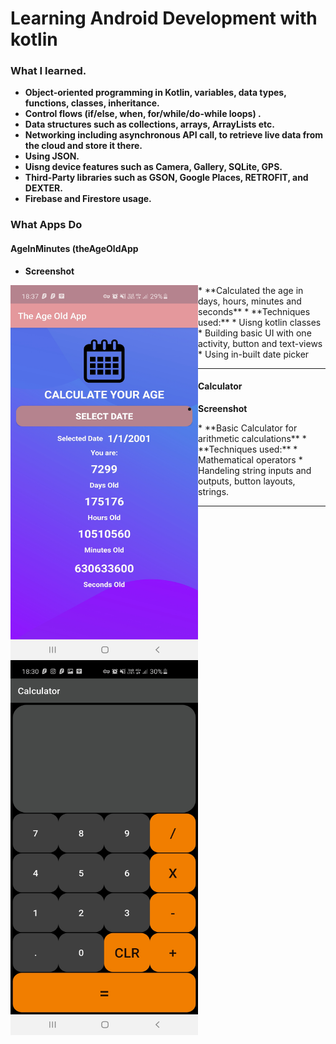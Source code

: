# Learning Android Development with kotlin

### What I learned.
* **Object-oriented programming in Kotlin, variables, data types, functions, classes, inheritance.**
* **Control flows (if/else, when, for/while/do-while loops) .**
* **Data structures such as collections, arrays, ArrayLists etc.**
* **Networking including asynchronous API call, to retrieve live data from the cloud and store it there.**
* **Using JSON.**
* **Uisng device features such as Camera, Gallery, SQLite, GPS.**
* **Third-Party libraries such as GSON, Google Places, RETROFIT, and DEXTER.**
* **Firebase and Firestore usage.**

### What Apps Do

#### AgeInMinutes (theAgeOldApp

* **Screenshot**
<img align="left" alt="theageoldapp" width="300px" height="600px" src="/screenshots/theageoldapp.jpg" />
* **Calculated the age in days, hours, minutes and seconds**
* **Techniques used:**
  * Uisng kotlin classes
  * Building basic UI with one activity, button and text-views
  * Using in-built date picker

---

#### Calculator

* **Screenshot**
<img align="left" alt="calculator" width="300px" height="600px" src="/screenshots/calculator.jpg" /> 
* **Basic Calculator for arithmetic calculations**
* **Techniques used:**
  * Mathematical operators
  * Handeling string inputs and outputs, button layouts, strings.

---
